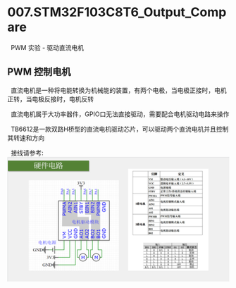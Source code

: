 # 007.STM32F103C8T6_Output_Compare
&nbsp;&nbsp;PWM 实验 - 驱动直流电机

## PWM 控制电机
&nbsp;&nbsp;直流电机是一种将电能转换为机械能的装置，有两个电极，当电极正接时，电机正转，当电极反接时，电机反转

&nbsp;&nbsp;直流电机属于大功率器件，GPIO口无法直接驱动，需要配合电机驱动电路来操作

&nbsp;&nbsp;TB6612是一款双路H桥型的直流电机驱动芯片，可以驱动两个直流电机并且控制其转速和方向

&nbsp;&nbsp;接线请参考: ![直流电机接线图](./REF_IMGS/2024-01-06_10-56.png)

